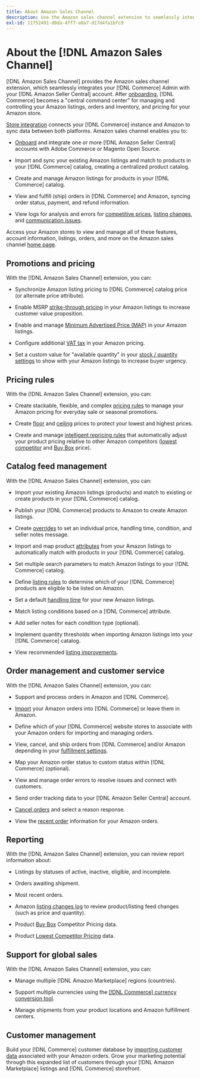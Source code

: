 ```yaml
---
title: About Amazon Sales Channel
description: Use the Amazon sales channel extension to seamlessly integrate Adobe Commerce or Magento Open Source with your Amazon Seller Central account.
exl-id: 11752491-d0da-4ff7-a0a7-d17d4fa1bfc9
---
```

# About the [!DNL Amazon Sales Channel]

[!DNL Amazon Sales Channel] provides the Amazon sales channel extension, which seamlessly integrates your [!DNL Commerce] Admin with your [!DNL Amazon Seller Central] account. After [onboarding](./amazon-onboarding-home.md), [!DNL Commerce] becomes a "central command center" for managing and controlling your Amazon listings, orders and inventory, and pricing for your Amazon store.

[Store integration](./store-integration.md) connects your [!DNL Commerce] instance and Amazon to sync data between both platforms. Amazon sales channel enables you to:

- [Onboard](./amazon-onboarding-home.md) and integrate one or more [!DNL Amazon Seller Central] accounts with Adobe Commerce or Magento Open Source.

- Import and sync your existing Amazon listings and match to products in your [!DNL Commerce] catalog, creating a centralized product catalog.

- Create and manage Amazon listings for products in your [!DNL Commerce] catalog.

- View and fulfill (ship) orders in [!DNL Commerce] and Amazon, syncing order status, payment, and refund information.

- View logs for analysis and errors for [competitive prices](./competitive-price-analysis.md), [listing changes](./listing-changes-log.md), and [communication issues](./communication-errors-log.md).

Access your Amazon stores to view and manage all of these features, account information, listings, orders, and more on the Amazon sales channel [home page](./amazon-sales-channel-home.md).

## Promotions and pricing

With the [!DNL Amazon Sales Channel] extension, you can:

- Synchronize Amazon listing pricing to [!DNL Commerce] catalog price (or alternate price attribute).

- Enable MSRP [strike-through pricing](./listing-price.md#configure-listing-price-settings) in your Amazon listings to increase customer value proposition.

- Enable and manage [Minimum Advertised Price (MAP)](./listing-price.md#configure-listing-price-settings) in your Amazon listings.

- Configure additional [VAT tax](./listing-price.md#configure-listing-price-settings) in your Amazon pricing.

- Set a custom value for "available quantity" in your [stock / quantity settings](./stock-quantity.md#configure-stock--quantity-settings) to show with your Amazon listings to increase buyer urgency.

## Pricing rules

With the [!DNL Amazon Sales Channel] extension, you can:

- Create stackable, flexible, and complex [pricing rules](./pricing-products.md) to manage your Amazon pricing for everyday sale or seasonal promotions.

- Create [floor](./floor-price.md) and [ceiling](./optional-ceiling-price.md) prices to protect your lowest and highest prices.

- Create and manage [intelligent repricing rules](./intelligent-repricing-rules.md) that automatically adjust your product pricing relative to other Amazon competitors ([lowest competitor](./lowest-competitor-pricing.md) and [Buy Box](./buy-box-competitor-pricing.md) price).

## Catalog feed management

With the [!DNL Amazon Sales Channel] extension, you can:

- Import your existing Amazon listings (products) and match to existing or create products in your [!DNL Commerce] catalog.

- Publish your [!DNL Commerce] products to Amazon to create Amazon listings.

- Create [overrides](./creating-editing-overrides.md) to set an individual price, handling time, condition, and seller notes message.

- Import and map product [attributes](./attributes-view.md) from your Amazon listings to automatically match with products in your [!DNL Commerce] catalog.

- Set multiple search parameters to match Amazon listings to your [!DNL Commerce] catalog.

- Define [listing rules](./listing-rules.md) to determine which of your [!DNL Commerce] products are eligible to be listed on Amazon.

- Set a default [handling time](./product-listing-actions.md) for your new Amazon listings.

- Match listing conditions based on a [!DNL Commerce] attribute.

- Add seller notes for each condition type (optional).

- Implement quantity thresholds when importing Amazon listings into your [!DNL Commerce] catalog.

- View recommended [listing improvements](./listing-improvements.md).

## Order management and customer service

With the [!DNL Amazon Sales Channel] extension, you can:

- Support and process orders in Amazon and [!DNL Commerce].

- [Import](./order-settings.md#configure-order-settings) your Amazon orders into [!DNL Commerce] or leave them in Amazon.

- Define which of your [!DNL Commerce] website stores to associate with your Amazon orders for importing and managing orders.

- View, cancel, and ship orders from [!DNL Commerce] and/or Amazon depending in your [fulfillment settings](./fulfilled-by.md).

- Map your Amazon order status to custom status within [!DNL Commerce] (optional).

- View and manage order errors to resolve issues and connect with customers.

- Send order tracking data to your [!DNL Amazon Seller Central] account.

- [Cancel orders](./cancel-unshipped-order.md) and select a reason response.

- View the [recent order](./amazon-store-dashboard.md) information for your Amazon orders.

## Reporting

With the [!DNL Amazon Sales Channel] extension, you can review report information about:

- Listings by statuses of active, inactive, eligible, and incomplete.

- Orders awaiting shipment.

- Most recent orders.

- Amazon [listing changes log](./listing-changes-log.md) to review product/listing feed changes (such as price and quantity).

- Product [Buy Box](./buy-box-competitor-pricing.md) Competitor Pricing data.

- Product [Lowest Competitor Pricing](./lowest-competitor-pricing.md) data.

## Support for global sales

With the [!DNL Amazon Sales Channel] extension, you can:

- Manage multiple [!DNL Amazon Marketplace] regions (countries).

- Support multiple currencies using the [[!DNL Commerce] currency conversion tool](https://experienceleague.adobe.com/docs/commerce-admin/stores-sales/site-store/currency/currency-configuration.html).

- Manage shipments from your product locations and Amazon fulfillment centers.

## Customer management

Build your [!DNL Commerce] customer database by [importing customer data](./order-settings.md#configure-order-settings) associated with your Amazon orders. Grow your marketing potential through this expanded list of customers through your [!DNL Amazon Marketplace] listings and [!DNL Commerce] storefront.
